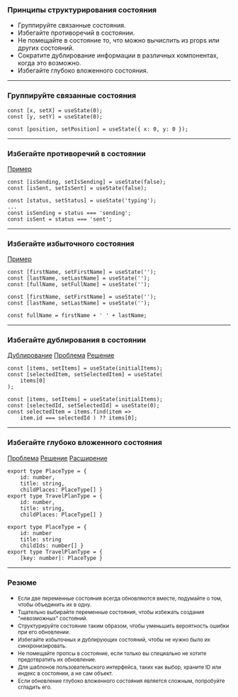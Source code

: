 ### Принципы структурирования состояния

- Группируйте связанные состояния. 
- Избегайте противоречий в состоянии.
- Не помещайте в состояние то, что можно вычислить из props или других состояний.
- Сократите дублирование информации в различных компонентах, когда это возможно.
- Избегайте глубоко вложенного состояния.

---

### Группируйте связанные состояния

```
const [x, setX] = useState(0);
const [y, setY] = useState(0);
```
```
const [position, setPosition] = useState({ x: 0, y: 0 });
```

---

### Избегайте противоречий в состоянии

[Пример](ex1)

```
const [isSending, setIsSending] = useState(false);
const [isSent, setIsSent] = useState(false);
```

```
const [status, setStatus] = useState('typing');
...
const isSending = status === 'sending';
const isSent = status === 'sent';
```

---

### Избегайте избыточного состояния

[Пример](ex2)

```
const [firstName, setFirstName] = useState('');
const [lastName, setLastName] = useState('');
const [fullName, setFullName] = useState('');
```
```
const [firstName, setFirstName] = useState('');
const [lastName, setLastName] = useState('');

const fullName = firstName + ' ' + lastName;
```

---

### Избегайте дублирования в состоянии

[Дублирование](ex3) [Проблема](ex4) [Решение](ex5)

```
const [items, setItems] = useState(initialItems);
const [selectedItem, setSelectedItem] = useState(
    items[0]
);
```
```
const [items, setItems] = useState(initialItems);
const [selectedId, setSelectedId] = useState(0);
const selectedItem = items.find(item =>
    item.id === selectedId ) ?? items[0];
```

---

### Избегайте глубоко вложенного состояния

 [Проблема](ex6) [Решение](ex7) [Расширение](ex8) 

```
export type PlaceType = {
    id: number,
    title: string,
    childPlaces: PlaceType[] }
export type TravelPlanType = {
    id: number,
    title: string,
    childPlaces: PlaceType[] }
```

```
export type PlaceType = {
    id: number
    title: string
    childIds: number[] }
export type TravelPlanType = {
    [key: number]: PlaceType }
```

---

### Резюме


- <small>Если две переменные состояния всегда обновляются вместе, подумайте о том, чтобы объединить их в одну.</small>
- <small>Тщательно выбирайте переменные состояния, чтобы избежать создания "невозможных" состояний.</small>
- <small>Структурируйте состояние таким образом, чтобы уменьшить вероятность ошибки при его обновлении.</small>
- <small>Избегайте избыточных и дублирующих состояний, чтобы не нужно было их синхронизировать.</small>
- <small>Не помещайте пропсы в состояние, если только вы специально не хотите предотвратить их обновление.</small>
- <small>Для шаблонов пользовательского интерфейса, таких как выбор, храните ID или индекс в состоянии, а не сам объект.</small>
- <small>Если обновление глубоко вложенного состояния является сложным, попробуйте сгладить его.</small>
